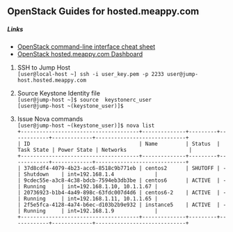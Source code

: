 ## OpenStack Guides for hosted.meappy.com

##### Links
- [OpenStack command-line interface cheat sheet](http://docs.openstack.org/user-guide/cli_cheat_sheet.html)
- [OpenStack hosted.meappy.com Dashboard](https://secuore.meappy.com/os/)

1. SSH to Jump Host<br>
`[user@local-host ~] ssh -i user_key.pem -p 2233 user@jump-host.hosted.meappy.com`<br>

2. Source Keystone Identity file<br>
`[user@jump-host ~]$ source  keystonerc_user`<br>
`[user@jump-host ~(keystone_user)]$`<br>

3. Issue Nova commands<br>
`[user@jump-host ~(keystone_user)]$ nova list`<br>
`+--------------------------------------+--------------+---------+------------+-------------+-----------------------------+`<br>
`| ID                                   | Name         | Status  | Task State | Power State | Networks                    |`<br>
`+--------------------------------------+--------------+---------+------------+-------------+-----------------------------+`<br>
`| 37d8cdf4-4079-4b23-acc6-8518c9b771eb | centos2      | SHUTOFF | -          | Shutdown    | int=192.168.1.4             |`<br>
`| 9cdec55e-a3c8-4c38-bdcb-7594eb3db3be | centos6      | ACTIVE  | -          | Running     | int=192.168.1.10, 10.1.1.67 |`<br>
`| 20736923-b1b4-4a49-898c-63fdc007d4d6 | centos6-2    | ACTIVE  | -          | Running     | int=192.168.1.11, 10.1.1.65 |`<br>
`| 2f5e5fca-4128-4a74-b6ec-d103b2b9e932 | instance5    | ACTIVE  | -          | Running     | int=192.168.1.9             |`<br>
`+--------------------------------------+--------------+---------+------------+-------------+-----------------------------+`<br>



